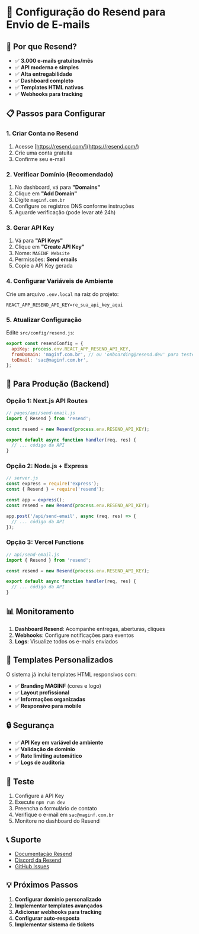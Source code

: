 # 📧 Configuração do Resend para Envio de E-mails

## 🚀 Por que Resend?

- ✅ **3.000 e-mails gratuitos/mês**
- ✅ **API moderna e simples**
- ✅ **Alta entregabilidade**
- ✅ **Dashboard completo**
- ✅ **Templates HTML nativos**
- ✅ **Webhooks para tracking**

## 📋 Passos para Configurar

### 1. Criar Conta no Resend
1. Acesse [https://resend.com/](https://resend.com/)
2. Crie uma conta gratuita
3. Confirme seu e-mail

### 2. Verificar Domínio (Recomendado)
1. No dashboard, vá para **"Domains"**
2. Clique em **"Add Domain"**
3. Digite `maginf.com.br`
4. Configure os registros DNS conforme instruções
5. Aguarde verificação (pode levar até 24h)

### 3. Gerar API Key
1. Vá para **"API Keys"**
2. Clique em **"Create API Key"**
3. Nome: `MAGINF Website`
4. Permissões: **Send emails**
5. Copie a API Key gerada

### 4. Configurar Variáveis de Ambiente

Crie um arquivo `.env.local` na raiz do projeto:

```env
REACT_APP_RESEND_API_KEY=re_sua_api_key_aqui
```

### 5. Atualizar Configuração

Edite `src/config/resend.js`:

```javascript
export const resendConfig = {
  apiKey: process.env.REACT_APP_RESEND_API_KEY,
  fromDomain: 'maginf.com.br', // ou 'onboarding@resend.dev' para testes
  toEmail: 'sac@maginf.com.br',
};
```

## 🔧 Para Produção (Backend)

### Opção 1: Next.js API Routes
```javascript
// pages/api/send-email.js
import { Resend } from 'resend';

const resend = new Resend(process.env.RESEND_API_KEY);

export default async function handler(req, res) {
  // ... código da API
}
```

### Opção 2: Node.js + Express
```javascript
// server.js
const express = require('express');
const { Resend } = require('resend');

const app = express();
const resend = new Resend(process.env.RESEND_API_KEY);

app.post('/api/send-email', async (req, res) => {
  // ... código da API
});
```

### Opção 3: Vercel Functions
```javascript
// api/send-email.js
import { Resend } from 'resend';

const resend = new Resend(process.env.RESEND_API_KEY);

export default async function handler(req, res) {
  // ... código da API
}
```

## 📊 Monitoramento

1. **Dashboard Resend**: Acompanhe entregas, aberturas, cliques
2. **Webhooks**: Configure notificações para eventos
3. **Logs**: Visualize todos os e-mails enviados

## 🎨 Templates Personalizados

O sistema já inclui templates HTML responsivos com:
- ✅ **Branding MAGINF** (cores e logo)
- ✅ **Layout profissional**
- ✅ **Informações organizadas**
- ✅ **Responsivo para mobile**

## 🔒 Segurança

- ✅ **API Key em variável de ambiente**
- ✅ **Validação de domínio**
- ✅ **Rate limiting automático**
- ✅ **Logs de auditoria**

## 🧪 Teste

1. Configure a API Key
2. Execute `npm run dev`
3. Preencha o formulário de contato
4. Verifique o e-mail em `sac@maginf.com.br`
5. Monitore no dashboard do Resend

## 📞 Suporte

- [Documentação Resend](https://resend.com/docs)
- [Discord da Resend](https://resend.com/discord)
- [GitHub Issues](https://github.com/resendlabs/resend-node)

## 💡 Próximos Passos

1. **Configurar domínio personalizado**
2. **Implementar templates avançados**
3. **Adicionar webhooks para tracking**
4. **Configurar auto-resposta**
5. **Implementar sistema de tickets**
